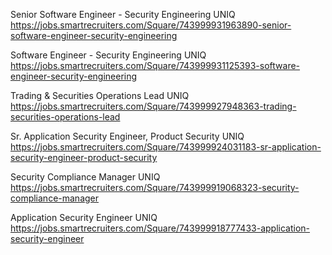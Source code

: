Senior Software Engineer - Security Engineering UNIQ https://jobs.smartrecruiters.com/Square/743999931963890-senior-software-engineer-security-engineering

Software Engineer - Security Engineering UNIQ https://jobs.smartrecruiters.com/Square/743999931125393-software-engineer-security-engineering

Trading & Securities Operations Lead UNIQ https://jobs.smartrecruiters.com/Square/743999927948363-trading-securities-operations-lead

Sr. Application Security Engineer, Product Security UNIQ https://jobs.smartrecruiters.com/Square/743999924031183-sr-application-security-engineer-product-security

Security Compliance Manager UNIQ https://jobs.smartrecruiters.com/Square/743999919068323-security-compliance-manager

Application Security Engineer UNIQ https://jobs.smartrecruiters.com/Square/743999918777433-application-security-engineer

